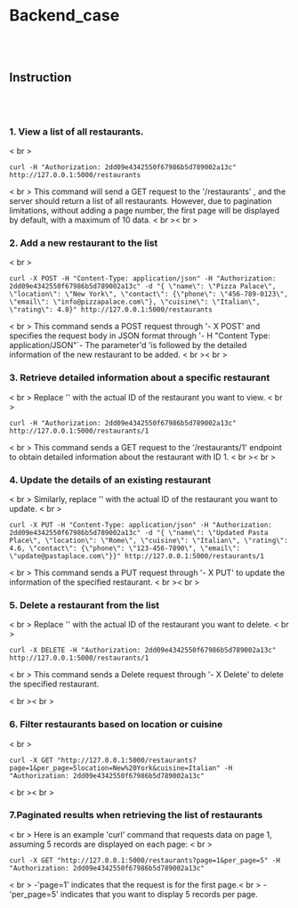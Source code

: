 # Backend_case
</br></br>
## Instruction

</br><br >
### 1. View a list of all restaurants.
< br >

```
curl -H "Authorization: 2dd09e4342550f67986b5d789002a13c" http://127.0.0.1:5000/restaurants

```
< br >
This command will send a GET request to the '/restaurants' , and the server should return a list of all restaurants. However, due to pagination limitations, without adding a page number, the first page will be displayed by default, with a maximum of 10 data.
< br >< br >
### 2. Add a new restaurant to the list
< br >
```
curl -X POST -H "Content-Type: application/json" -H "Authorization: 2dd09e4342550f67986b5d789002a13c" -d "{ \"name\": \"Pizza Palace\", \"location\": \"New York\", \"contact\": {\"phone\": \"456-789-0123\", \"email\": \"info@pizzapalace.com\"}, \"cuisine\": \"Italian\", \"rating\": 4.8}" http://127.0.0.1:5000/restaurants

```
< br >
This command sends a POST request through '- X POST' and specifies the request body in JSON format through '- H "Content Type: application/JSON"`- The parameter'd 'is followed by the detailed information of the new restaurant to be added.
< br >< br >
### 3. Retrieve detailed information about a specific restaurant
< br >
Replace '<id>' with the actual ID of the restaurant you want to view.
< br >
```
curl -H "Authorization: 2dd09e4342550f67986b5d789002a13c" http://127.0.0.1:5000/restaurants/1
```
< br >
This command sends a GET request to the '/restaurants/1' endpoint to obtain detailed information about the restaurant with ID 1.
< br >< br >
### 4. Update the details of an existing restaurant
< br >
Similarly, replace '<id>' with the actual ID of the restaurant you want to update.
< br >
```
curl -X PUT -H "Content-Type: application/json" -H "Authorization: 2dd09e4342550f67986b5d789002a13c" -d "{ \"name\": \"Updated Pasta Place\", \"location\": \"Rome\", \"cuisine\": \"Italian\", \"rating\": 4.6, \"contact\": {\"phone\": \"123-456-7890\", \"email\": \"update@pastaplace.com\"}}" http://127.0.0.1:5000/restaurants/1
```
< br >
This command sends a PUT request through '- X PUT' to update the information of the specified restaurant.
< br >< br >
### 5. Delete a restaurant from the list
< br >
Replace '<id>' with the actual ID of the restaurant you want to delete.
< br >
```
curl -X DELETE -H "Authorization: 2dd09e4342550f67986b5d789002a13c" http://127.0.0.1:5000/restaurants/1
```
< br >
This command sends a Delete request through '- X Delete' to delete the specified restaurant.

< br >< br >
### 6. Filter restaurants based on location or cuisine
< br >
```
curl -X GET "http://127.0.0.1:5000/restaurants?page=1&per_page=5location=New%20York&cuisine=Italian" -H "Authorization: 2dd09e4342550f67986b5d789002a13c"

```
< br >< br >
### 7.Paginated results when retrieving the list of restaurants
< br >
Here is an example 'curl' command that requests data on page 1, assuming 5 records are displayed on each page:
< br >
```
curl -X GET "http://127.0.0.1:5000/restaurants?page=1&per_page=5" -H "Authorization: 2dd09e4342550f67986b5d789002a13c"
```
< br >
-'page=1' indicates that the request is for the first page.< br >
-'per_page=5' indicates that you want to display 5 records per page.


